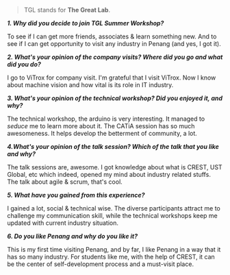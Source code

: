 > TGL stands for **The Great Lab**. 

***1. Why did you decide to join TGL Summer Workshop?***

To see if I can get more friends, associates & learn something new. And to see if I can get opportunity to visit any industry in Penang (and yes, I got it).

***2. What's your opinion of the company visits? Where did you go and what did you do?***

I go to ViTrox for company visit. I'm grateful that I visit ViTrox. Now I know about machine vision and how vital is its role in IT industry.

***3. What's your opinion of the technical workshop? Did you enjoyed it, and why?***

The technical workshop, the arduino is very interesting. It managed to *seduce* me to learn more about it. The CATiA session has so much awesomeness. It helps develop the betterment of community, a lot.

***4.What's your opinion of the talk session? Which of the talk that you like and why?***

The talk sessions are, awesome. I got knowledge about what is CREST, UST Global, etc which indeed, opened my mind about industry related stuffs. The talk about agile & scrum, that's cool. 

***5. What have you gained from this experience?***

I gained a lot, social & technical wise. The diverse participants attract me to challenge my communication skill, while the technical workshops keep me updated with current industry situation.

***6. Do you like Penang and why do you like it?***

This is my first time visiting Penang, and by far, I like Penang in a way that it has so many industry. For students like me, with the help of CREST, it can be the center of self-development process and a must-visit place. 
